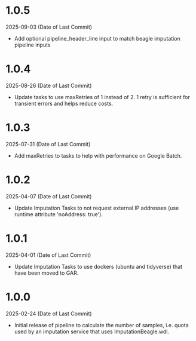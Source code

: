 # 1.0.5
2025-09-03 (Date of Last Commit)

* Add optional pipeline_header_line input to match beagle imputation pipeline inputs

# 1.0.4
2025-08-26 (Date of Last Commit)

* Update tasks to use maxRetries of 1 instead of 2. 1 retry is sufficient for transient errors and helps reduce costs.

# 1.0.3
2025-07-31 (Date of Last Commit)

* Add maxRetries to tasks to help with performance on Google Batch.

# 1.0.2
2025-04-07 (Date of Last Commit)

* Update Imputation Tasks to not request external IP addresses (use runtime attribute 'noAddress: true').

# 1.0.1
2025-04-01 (Date of Last Commit)

* Update Imputation Tasks to use dockers (ubuntu and tidyverse) that have been moved to GAR.

# 1.0.0
2025-02-24 (Date of Last Commit)

* Initial release of pipeline to calculate the number of samples, i.e. quota used by an imputation service that uses ImputationBeagle.wdl.
